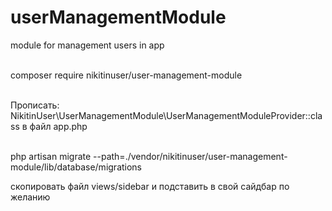 # userManagementModule
module for management users in app <br><br>

composer require nikitinuser/user-management-module <br><br>

Прописать: <br>
NikitinUser\UserManagementModule\UserManagementModuleProvider::class     в файл app.php <br><br>

php artisan migrate --path=./vendor/nikitinuser/user-management-module/lib/database/migrations

скопировать файл views/sidebar и подставить в свой сайдбар по желанию
